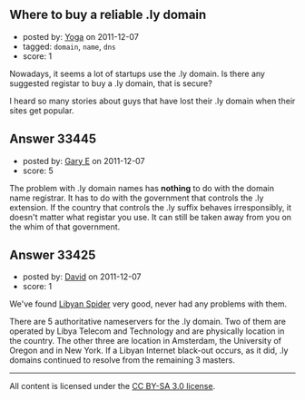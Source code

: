 ## Where to buy a reliable .ly domain

- posted by: [Yoga](https://stackexchange.com/users/-1/11195-yoga) on 2011-12-07
- tagged: `domain`, `name`, `dns`
- score: 1

Nowadays, it seems a lot of startups use the .ly domain. Is there any suggested registar to buy a .ly domain, that is secure?

I heard so many stories about guys that have lost their .ly domain when their sites get popular.


## Answer 33445

- posted by: [Gary E](https://stackexchange.com/users/-1/2587-gary-e) on 2011-12-07
- score: 5

The problem with .ly domain names has **nothing** to do with the domain name registrar. It has to do with the government that controls the .ly extension. If the country that controls the .ly suffix behaves irresponsibly, it doesn't matter what registar you use. It can still be taken away from you on the whim of that government.



## Answer 33425

- posted by: [David](https://stackexchange.com/users/-1/5460-david) on 2011-12-07
- score: 1

<p>We've found <a href="http://www.libyanspider.com" rel="nofollow">Libyan Spider</a> very good, never had any problems with them.</p>

<p>There are 5 authoritative nameservers for the .ly domain. Two of them are operated by Libya Telecom and Technology and are physically location in the country. The other three are location in Amsterdam, the University of Oregon and in New York. If a Libyan Internet black-out occurs, as it did, .ly domains continued to resolve from the remaining 3 masters.</p>




---

All content is licensed under the [CC BY-SA 3.0 license](https://creativecommons.org/licenses/by-sa/3.0/).
